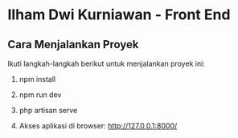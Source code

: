 # Ilham Dwi Kurniawan - Front End

## Cara Menjalankan Proyek

Ikuti langkah-langkah berikut untuk menjalankan proyek ini:

1. npm install

2. npm run dev

3. php artisan serve

4. Akses aplikasi di browser: http://127.0.0.1:8000/
